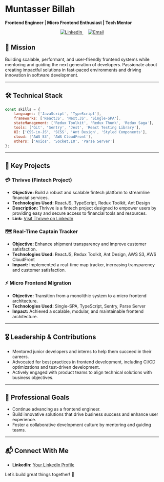 # Muntasser Billah  
**Frontend Engineer | Micro Frontend Enthusiast | Tech Mentor**  

<p align="center">
  <a href="https://www.linkedin.com/in/muntasserbillah-alloh/" target="_blank" style="margin-right: 16px">
    <img src="https://img.shields.io/badge/LinkedIn-Connect-blue?style=flat-square&logo=linkedin" alt="LinkedIn">
  </a>
  <a href="mailto:muntasserbillah.m.alloh@gmail.com" target="_blank">
    <img src="https://img.shields.io/badge/Email-Contact-red?style=flat-square&logo=gmail" alt="Email">
  </a>
</p

---

## 🎯 Mission  
Building scalable, performant, and user-friendly frontend systems while mentoring and guiding the next generation of developers. Passionate about creating impactful solutions in fast-paced environments and driving innovation in software development.

---

## 🛠️ Technical Stack  

```javascript
const skills = {
    languages: ['JavaScript', 'TypeScript'],
    frameworks: ['ReactJS', 'Next.JS', 'Single-SPA'],
    stateManagement: ['Redux Toolkit', 'Redux Thunk', 'Redux Saga'],
    tools: ['Git', 'Sentry', 'Jest', 'React Testing Library'],
    UI: ['CSS-in-JS', 'SCSS', 'Ant Design', 'Styled Components'],
    cloud: ['AWS S3', 'AWS CloudFront'],
    others: ['Axios', 'Socket.IO', 'Parse Server']
};
```

---

## 🚀 Key Projects  

### 💳 Thrivve (Fintech Project)  
- **Objective:** Build a robust and scalable fintech platform to streamline financial services.  
- **Technologies Used:** ReactJS, TypeScript, Redux Toolkit, Ant Design  
- **Description:** Thrivve is a fintech project designed to empower users by providing easy and secure access to financial tools and resources.  
- **Link:** [Visit Thrivve on LinkedIn](https://www.linkedin.com/company/thrivve-me/posts/?feedView=all)

### 🗺️ Real-Time Captain Tracker  
- **Objective:** Enhance shipment transparency and improve customer satisfaction.  
- **Technologies Used:** ReactJS, Redux Toolkit, Ant Design, AWS S3, AWS CloudFront  
- **Impact:** Implemented a real-time map tracker, increasing transparency and customer satisfaction.  

### ⚡ Micro Frontend Migration  
- **Objective:** Transition from a monolithic system to a micro frontend architecture.  
- **Technologies Used:** Single-SPA, TypeScript, Sentry, Parse Server  
- **Impact:** Achieved a scalable, modular, and maintainable frontend architecture.  

---

## 🎖️ Leadership & Contributions  

- Mentored junior developers and interns to help them succeed in their careers.  
- Advocated for best practices in frontend development, including CI/CD optimizations and test-driven development.  
- Actively engaged with product teams to align technical solutions with business objectives.  

---

## 🎯 Professional Goals  

- Continue advancing as a frontend engineer.  
- Build innovative solutions that drive business success and enhance user experience.  
- Foster a collaborative development culture by mentoring and guiding teams.  

---

## 📬 Connect With Me  

- **LinkedIn:** [Your LinkedIn Profile](https://www.linkedin.com/in/muntasserbillah-alloh/)

Let’s build great things together! 🚀
